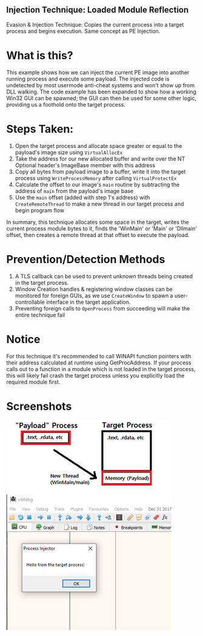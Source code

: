 ## Injection Technique: Loaded Module Reflection  
Evasion & Injection Technique: Copies the current process into a target process and begins execution. Same concept as PE Injection.

# What is this?  
This example shows how we can inject the current PE image into another running process and execute some payload. The injected code is undetected by most usermode anti-cheat systems and won't show up from DLL walking. The code example has been expanded to show how a working Win32 GUI can be spawned; the GUI can then be used for some other logic, providing us a foothold onto the target process.

# Steps Taken:  
1. Open the target process and allocate space greater or equal to the payload's image size using `VirtualAllocEx`  
2. Take the address for our new allocated buffer and write over the NT Optional header's ImageBase member with this address  
3. Copy all bytes from payload image to a buffer, write it into the target process using `WriteProcessMemory` after calling `VirtualProtectEx`  
4. Calculate the offset to our image's `main` routine by subtracting the address of `main` from the payload's image base  
5. Use the `main` offset (added with step 1's address) with `CreateRemoteThread` to make a new thread in our target process and begin program flow  

In summary, this technique allocates some space in the target, writes the current process module bytes to it, finds the 'WinMain' or 'Main' or 'Dllmain' offset, then creates a remote thread at that offset to execute the payload.  

# Prevention/Detection Methods 
1. A TLS callback can be used to prevent unknown threads being created in the target process.
2. Window Creation handles & registering window classes can be monitored for foreign GUIs, as we use `CreateWindow` to spawn a user-controllable interface in the target application.
3. Preventing foreign calls to `OpenProcess` from succeeding will make the entire technique fail

# Notice  
For this technique it's recommended to call WINAPI function pointers with their address calculated at runtime using GetProcAddress. If your process calls out to a function in a module which is not loaded in the target process, this will likely fail crash the target process unless you explicitly load the required module first. 

# Screenshots  
![Screenshot](example.png)  
![Screenshot](example2.png)  
